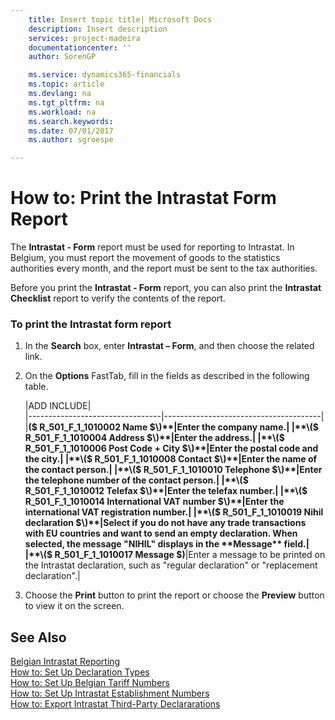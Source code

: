 ```yaml
---
    title: Insert topic title| Microsoft Docs
    description: Insert description
    services: project-madeira
    documentationcenter: ''
    author: SorenGP

    ms.service: dynamics365-financials
    ms.topic: article
    ms.devlang: na
    ms.tgt_pltfrm: na
    ms.workload: na
    ms.search.keywords:
    ms.date: 07/01/2017
    ms.author: sgroespe

---
```

# How to: Print the Intrastat Form Report
The **Intrastat - Form** report must be used for reporting to Intrastat. In Belgium, you must report the movement of goods to the statistics authorities every month, and the report must be sent to the tax authorities.  
  
 Before you print the **Intrastat - Form** report, you can also print the **Intrastat Checklist** report to verify the contents of the report.  
  
### To print the Intrastat form report  
  
1.  In the **Search** box, enter **Intrastat – Form**, and then choose the related link.  
  
2.  On the **Options** FastTab, fill in the fields as described in the following table.  
  
    |ADD INCLUDE<!--[!INCLUDE[bp_tablefield](../../includes/bp_tabledescription_md.md)]-->|  
    |---------------------------------|---------------------------------------|  
    |**\($ R\_501\_F\_1\_1010002 Name $\)**|Enter the company name.|  
    |**\($ R\_501\_F\_1\_1010004 Address $\)**|Enter the address.|  
    |**\($ R\_501\_F\_1\_1010006 Post Code \+ City $\)**|Enter the postal code and the city.|  
    |**\($ R\_501\_F\_1\_1010008 Contact $\)**|Enter the name of the contact person.|  
    |**\($ R\_501\_F\_1\_1010010 Telephone $\)**|Enter the telephone number of the contact person.|  
    |**\($ R\_501\_F\_1\_1010012 Telefax $\)**|Enter the telefax number.|  
    |**\($ R\_501\_F\_1\_1010014 International VAT number $\)**|Enter the international VAT registration number.|  
    |**\($ R\_501\_F\_1\_1010019 Nihil declaration $\)**|Select if you do not have any trade transactions with EU countries and want to send an empty declaration. When selected, the message "NIHIL" displays in the **Message** field.|  
    |**\($ R\_501\_F\_1\_1010017 Message $\)**|Enter a message to be printed on the Intrastat declaration, such as "regular declaration" or "replacement declaration".|  
  
3.  Choose the **Print** button to print the report or choose the **Preview** button to view it on the screen.  
  
## See Also  
 [Belgian Intrastat Reporting](../belgian-intrastat-reporting.md)   
 [How to: Set Up Declaration Types](../how-to-set-up-declaration-types.md)   
 [How to: Set Up Belgian Tariff Numbers](../how-to-set-up-belgian-tariff-numbers.md)   
 [How to: Set Up Intrastat Establishment Numbers](../how-to-set-up-intrastat-establishment-numbers.md)   
 [How to: Export Intrastat Third-Party Declararations](../how-to-export-intrastat-third-party-declararations.md)